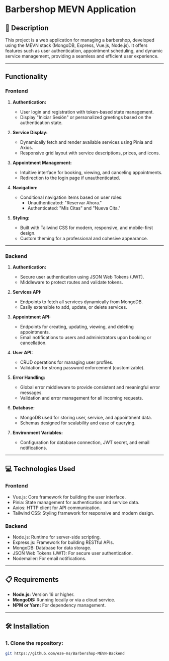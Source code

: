 # Barbershop MEVN Application

## 📄 Description
This project is a web application for managing a barbershop, developed using the MEVN stack (MongoDB, Express, Vue.js, Node.js). It offers features such as user authentication, appointment scheduling, and dynamic service management, providing a seamless and efficient user experience.

---

## Functionality

### **Frontend**
1. **Authentication:**
   - User login and registration with token-based state management.
   - Display "Iniciar Sesión" or personalized greetings based on the authentication state.

2. **Service Display:**
   - Dynamically fetch and render available services using Pinia and Axios.
   - Responsive grid layout with service descriptions, prices, and icons.

3. **Appointment Management:**
   - Intuitive interface for booking, viewing, and canceling appointments.
   - Redirection to the login page if unauthenticated.

4. **Navigation:**
   - Conditional navigation items based on user roles:
     - Unauthenticated: "Reservar Ahora."
     - Authenticated: "Mis Citas" and "Nueva Cita."

5. **Styling:**
   - Built with Tailwind CSS for modern, responsive, and mobile-first design.
   - Custom theming for a professional and cohesive appearance.

---

### **Backend**
1. **Authentication:**
   - Secure user authentication using JSON Web Tokens (JWT).
   - Middleware to protect routes and validate tokens.

2. **Services API:**
   - Endpoints to fetch all services dynamically from MongoDB.
   - Easily extensible to add, update, or delete services.

3. **Appointment API:**
   - Endpoints for creating, updating, viewing, and deleting appointments.
   - Email notifications to users and administrators upon booking or cancellation.

4. **User API:**
   - CRUD operations for managing user profiles.
   - Validation for strong password enforcement (customizable).

5. **Error Handling:**
   - Global error middleware to provide consistent and meaningful error messages.
   - Validation and error management for all incoming requests.

6. **Database:**
   - MongoDB used for storing user, service, and appointment data.
   - Schemas designed for scalability and ease of querying.

7. **Environment Variables:**
   - Configuration for database connection, JWT secret, and email notifications.

---

## 💻 Technologies Used

### **Frontend**
- Vue.js: Core framework for building the user interface.
- Pinia: State management for authentication and service data.
- Axios: HTTP client for API communication.
- Tailwind CSS: Styling framework for responsive and modern design.

### **Backend**
- Node.js: Runtime for server-side scripting.
- Express.js: Framework for building RESTful APIs.
- MongoDB: Database for data storage.
- JSON Web Tokens (JWT): For secure user authentication.
- Nodemailer: For email notifications.

---

## 📋 Requirements
- **Node.js:** Version 16 or higher.
- **MongoDB:** Running locally or via a cloud service.
- **NPM or Yarn:** For dependency management.

---

## 🛠️ Installation

### **1. Clone the repository:**
```bash
git https://github.com/eze-ms/Barbershop-MEVN-Backend
